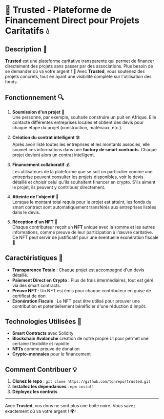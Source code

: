 # 🤝 Trusted - Plateforme de Financement Direct pour Projets Caritatifs 💧

## Description 🌟

**Trusted** est une plateforme caritative transparente qui permet de financer directement des projets sans passer par des associations. Plus besoin de se demander où va votre argent ! 🎯 Avec **Trusted**, vous soutenez des projets concrets, tout en ayant une visibilité complète sur l'utilisation des fonds.

## Fonctionnement 🔍

1. **Soumission d'un projet** 📝  
   Une personne, par exemple, souhaite construire un puit en Afrique. Elle contacte différentes entreprises locales et obtient des devis pour chaque étape du projet (construction, matériaux, etc.).

3. **Création du contrat intelligent** 🛠️  
   Après avoir listé toutes les entreprises et les montants associés, elle soumet ces informations dans une **factory de smart contracts**. Chaque projet devient alors un contrat intelligent.

4. **Financement collaboratif** 💰  
   Les utilisateurs de la plateforme que se soit un particulier comme une entreprise peuvent consulter les projets disponibles, voir le devis détaillé et choisir celui qu'ils souhaitent financer en crypto. S'ils aiment le projet, ils peuvent y contribuer directement.

5. **Atteinte de l'objectif** 🎯  
   Lorsque le montant total requis pour le projet est atteint, les fonds du smart contract sont automatiquement transférés aux entreprises listées dans le devis.

6. **Réception d'un NFT** 🎁  
   Chaque contributeur reçoit un **NFT** unique avec la somme et les autres informations, comme preuve de leur participation à l'œuvre caritative. Ce NFT peut servir de justificatif pour une éventuelle exonération fiscale 🏦.

## Caractéristiques 🌟

- **Transparence Totale** : Chaque projet est accompagné d'un devis détaillé.
- **Paiement Direct en Crypto** : Plus de frais intermédiaires, tout est géré via des smart contracts.
- **Preuve NFT** : Un NFT est émis pour chaque contributeur en guise de certificat de don.
- **Exonération Fiscale** : Le NFT peut être utilisé pour prouver une contribution et potentiellement bénéficier d'une réduction d'impôt.

## Technologies Utilisées 🚀

- **Smart Contracts** avec Solidity
- **Blockchain Avalanche** creation de notre propre L1 pour permet une certaine flexibilite et rapidite
- **NFTs** comme preuve de donation
- **Crypto-monnaies** pour le financement

## Comment Contribuer 💡

1. **Clonez le repo** : `git clone https://github.com/tonrepo/trusted.git`
2. **Installez les dépendances** : `npm install`
3. **Déployez les contrats**

---

Avec **Trusted**, vos dons ne sont plus une boîte noire. Vous savez exactement où va votre argent ! 🌍💧
